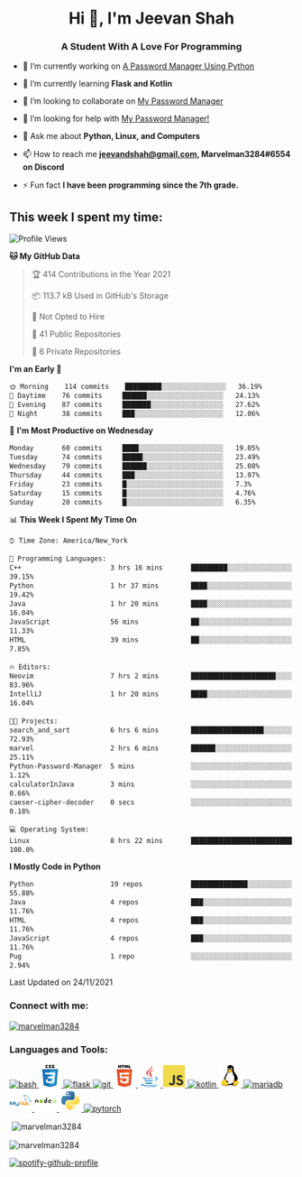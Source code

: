 <h1 align="center">Hi 👋, I'm Jeevan Shah</h1>
<h3 align="center">A Student With A Love For Programming</h3>

- 🔭 I’m currently working on [A Password Manager Using Python](https://github.com/marvelman3284/Python-Password-Manager)

- 🌱 I’m currently learning **Flask and Kotlin**

- 👯 I’m looking to collaborate on [My Password Manager](https://github.com/marvelman3284/Python-Password-Manager)

- 🤝 I’m looking for help with [My Password Manager!](https://github.com/marvelman3284/Python-Password-Manager)

- 💬 Ask me about **Python, Linux, and Computers**

- 📫 How to reach me **jeevandshah@gmail.com, Marvelman3284#6554 on Discord**

- ⚡ Fun fact **I have been programming since the 7th grade.**

## This week I spent my time:

<!--START_SECTION:waka-->
![Profile Views](http://img.shields.io/badge/Profile%20Views-0-blue)

**🐱 My GitHub Data** 

> 🏆 414 Contributions in the Year 2021
 > 
> 📦 113.7 kB Used in GitHub's Storage 
 > 
> 🚫 Not Opted to Hire
 > 
> 📜 41 Public Repositories 
 > 
> 🔑 6 Private Repositories  
 > 
**I'm an Early 🐤** 

```text
🌞 Morning    114 commits    █████████░░░░░░░░░░░░░░░░   36.19% 
🌆 Daytime    76 commits     ██████░░░░░░░░░░░░░░░░░░░   24.13% 
🌃 Evening    87 commits     ███████░░░░░░░░░░░░░░░░░░   27.62% 
🌙 Night      38 commits     ███░░░░░░░░░░░░░░░░░░░░░░   12.06%

```
📅 **I'm Most Productive on Wednesday** 

```text
Monday       60 commits     ████░░░░░░░░░░░░░░░░░░░░░   19.05% 
Tuesday      74 commits     █████░░░░░░░░░░░░░░░░░░░░   23.49% 
Wednesday    79 commits     ██████░░░░░░░░░░░░░░░░░░░   25.08% 
Thursday     44 commits     ███░░░░░░░░░░░░░░░░░░░░░░   13.97% 
Friday       23 commits     █░░░░░░░░░░░░░░░░░░░░░░░░   7.3% 
Saturday     15 commits     █░░░░░░░░░░░░░░░░░░░░░░░░   4.76% 
Sunday       20 commits     █░░░░░░░░░░░░░░░░░░░░░░░░   6.35%

```


📊 **This Week I Spent My Time On** 

```text
⌚︎ Time Zone: America/New_York

💬 Programming Languages: 
C++                      3 hrs 16 mins       █████████░░░░░░░░░░░░░░░░   39.15% 
Python                   1 hr 37 mins        ████░░░░░░░░░░░░░░░░░░░░░   19.42% 
Java                     1 hr 20 mins        ████░░░░░░░░░░░░░░░░░░░░░   16.04% 
JavaScript               56 mins             ██░░░░░░░░░░░░░░░░░░░░░░░   11.33% 
HTML                     39 mins             ██░░░░░░░░░░░░░░░░░░░░░░░   7.85%

🔥 Editors: 
Neovim                   7 hrs 2 mins        █████████████████████░░░░   83.96% 
IntelliJ                 1 hr 20 mins        ████░░░░░░░░░░░░░░░░░░░░░   16.04%

🐱‍💻 Projects: 
search_and_sort          6 hrs 6 mins        ██████████████████░░░░░░░   72.93% 
marvel                   2 hrs 6 mins        ██████░░░░░░░░░░░░░░░░░░░   25.11% 
Python-Password-Manager  5 mins              ░░░░░░░░░░░░░░░░░░░░░░░░░   1.12% 
calculatorInJava         3 mins              ░░░░░░░░░░░░░░░░░░░░░░░░░   0.66% 
caeser-cipher-decoder    0 secs              ░░░░░░░░░░░░░░░░░░░░░░░░░   0.18%

💻 Operating System: 
Linux                    8 hrs 22 mins       █████████████████████████   100.0%

```

**I Mostly Code in Python** 

```text
Python                   19 repos            ██████████████░░░░░░░░░░░   55.88% 
Java                     4 repos             ███░░░░░░░░░░░░░░░░░░░░░░   11.76% 
HTML                     4 repos             ███░░░░░░░░░░░░░░░░░░░░░░   11.76% 
JavaScript               4 repos             ███░░░░░░░░░░░░░░░░░░░░░░   11.76% 
Pug                      1 repo              ░░░░░░░░░░░░░░░░░░░░░░░░░   2.94%

```



 Last Updated on 24/11/2021
<!--END_SECTION:waka-->

<h3 align="left">Connect with me:</h3>
<p align="left">
<a href="https://twitter.com/marvelman3284" target="blank"><img align="center" src="https://cdn.jsdelivr.net/npm/simple-icons@3.0.1/icons/twitter.svg" alt="marvelman3284" height="30" width="40" /></a>
</p>

<h3 align="left">Languages and Tools:</h3>
<p align="left"> <a href="https://www.gnu.org/software/bash/" target="_blank"> <img src="https://www.vectorlogo.zone/logos/gnu_bash/gnu_bash-icon.svg" alt="bash" width="40" height="40"/> </a> <a href="https://www.w3schools.com/css/" target="_blank"> <img src="https://raw.githubusercontent.com/devicons/devicon/master/icons/css3/css3-original-wordmark.svg" alt="css3" width="40" height="40"/> </a> <a href="https://flask.palletsprojects.com/" target="_blank"> <img src="https://www.vectorlogo.zone/logos/pocoo_flask/pocoo_flask-icon.svg" alt="flask" width="40" height="40"/> </a> <a href="https://git-scm.com/" target="_blank"> <img src="https://www.vectorlogo.zone/logos/git-scm/git-scm-icon.svg" alt="git" width="40" height="40"/> </a> <a href="https://www.w3.org/html/" target="_blank"> <img src="https://raw.githubusercontent.com/devicons/devicon/master/icons/html5/html5-original-wordmark.svg" alt="html5" width="40" height="40"/> </a> <a href="https://www.java.com" target="_blank"> <img src="https://raw.githubusercontent.com/devicons/devicon/master/icons/java/java-original.svg" alt="java" width="40" height="40"/> </a> <a href="https://developer.mozilla.org/en-US/docs/Web/JavaScript" target="_blank"> <img src="https://raw.githubusercontent.com/devicons/devicon/master/icons/javascript/javascript-original.svg" alt="javascript" width="40" height="40"/> </a> <a href="https://kotlinlang.org" target="_blank"> <img src="https://www.vectorlogo.zone/logos/kotlinlang/kotlinlang-icon.svg" alt="kotlin" width="40" height="40"/> </a> <a href="https://www.linux.org/" target="_blank"> <img src="https://raw.githubusercontent.com/devicons/devicon/master/icons/linux/linux-original.svg" alt="linux" width="40" height="40"/> </a> <a href="https://mariadb.org/" target="_blank"> <img src="https://www.vectorlogo.zone/logos/mariadb/mariadb-icon.svg" alt="mariadb" width="40" height="40"/> </a> <a href="https://www.mysql.com/" target="_blank"> <img src="https://raw.githubusercontent.com/devicons/devicon/master/icons/mysql/mysql-original-wordmark.svg" alt="mysql" width="40" height="40"/> </a> <a href="https://nodejs.org" target="_blank"> <img src="https://raw.githubusercontent.com/devicons/devicon/master/icons/nodejs/nodejs-original-wordmark.svg" alt="nodejs" width="40" height="40"/> </a> <a href="https://www.python.org" target="_blank"> <img src="https://raw.githubusercontent.com/devicons/devicon/master/icons/python/python-original.svg" alt="python" width="40" height="40"/> </a> <a href="https://pytorch.org/" target="_blank"> <img src="https://www.vectorlogo.zone/logos/pytorch/pytorch-icon.svg" alt="pytorch" width="40" height="40"/> </a> </p>


<p>&nbsp;<img align="center" src="https://github-readme-stats.vercel.app/api?username=marvelman3284&show_icons=true&locale=en&theme=blue-green" alt="marvelman3284" /></p>

<p><img align="center" src="https://github-readme-streak-stats.herokuapp.com/?user=marvelman3284&theme=blue-green" alt="marvelman3284" /></p>


[![spotify-github-profile](https://spotify-github-profile.vercel.app/api/view?uid=lp0lvf5zzesrwq2hdzmfnkjsq&cover_image=true&theme=default)](https://github.com/kittinan/spotify-github-profile)
